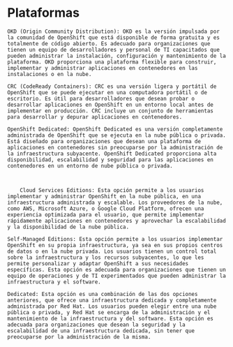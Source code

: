# Plataformas

    OKD (Origin Community Distribution): OKD es la versión impulsada por la comunidad de OpenShift que está disponible de forma gratuita y es totalmente de código abierto. Es adecuado para organizaciones que tienen un equipo de desarrolladores y personal de TI capacitados que pueden administrar la instalación, configuración y mantenimiento de la plataforma. OKD proporciona una plataforma flexible para construir, implementar y administrar aplicaciones en contenedores en las instalaciones o en la nube.

    CRC (CodeReady Containers): CRC es una versión ligera y portátil de OpenShift que se puede ejecutar en una computadora portátil o de escritorio. Es útil para desarrolladores que desean probar o desarrollar aplicaciones en OpenShift en un entorno local antes de implementar en producción. CRC incluye un conjunto de herramientas para desarrollar y depurar aplicaciones en contenedores.

    OpenShift Dedicated: OpenShift Dedicated es una versión completamente administrada de OpenShift que se ejecuta en la nube pública o privada. Está diseñado para organizaciones que desean una plataforma de aplicaciones en contenedores sin preocuparse por la administración de la infraestructura subyacente. OpenShift Dedicated proporciona alta disponibilidad, escalabilidad y seguridad para las aplicaciones en contenedores en un entorno de nube pública o privada.



        Cloud Services Editions: Esta opción permite a los usuarios implementar y administrar OpenShift en la nube pública, en una infraestructura administrada y escalable. Los proveedores de la nube, como AWS, Microsoft Azure, o Google Cloud Platform, ofrecen una experiencia optimizada para el usuario, que permite implementar rápidamente aplicaciones en contenedores y aprovechar la escalabilidad y la disponibilidad de la nube pública.

    Self-Managed Editions: Esta opción permite a los usuarios implementar OpenShift en su propia infraestructura, ya sea en sus propios centros de datos o en la nube privada. Los usuarios tienen un control total sobre la infraestructura y los recursos subyacentes, lo que les permite personalizar y adaptar OpenShift a sus necesidades específicas. Esta opción es adecuada para organizaciones que tienen un equipo de operaciones y de TI experimentados que pueden administrar la infraestructura y el software.

    Dedicated: Esta opción es una combinación de las dos opciones anteriores, que ofrece una infraestructura dedicada y completamente administrada por Red Hat. Los usuarios pueden elegir entre una nube pública o privada, y Red Hat se encarga de la administración y el mantenimiento de la infraestructura y del software. Esta opción es adecuada para organizaciones que desean la seguridad y la escalabilidad de una infraestructura dedicada, sin tener que preocuparse por la administración de la misma.